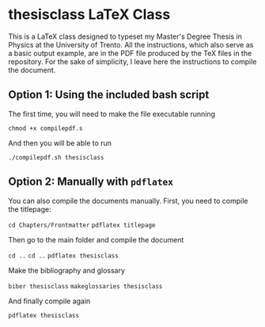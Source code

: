 # thesisclass LaTeX Class

This is a LaTeX class designed to typeset my Master's Degree Thesis in Physics at the University of Trento. All the instructions, which also serve as a basic output example, are in the PDF file produced by the TeX files in the repository. For the sake of simplicity, I leave here the instructions to compile the document.

## Option 1: Using the included bash script

The first time, you will need to make the file executable running

``chmod +x compilepdf.s``

And then you will be able to run

``./compilepdf.sh thesisclass``

## Option 2: Manually with ``pdflatex``

You can also compile the documents manually. First, you need to compile the titlepage:

``cd Chapters/Frontmatter``
``pdflatex titlepage``

Then go to the main folder and compile the document

``cd ..``
``cd ..``
``pdflatex thesisclass``

Make the bibliography and glossary

``biber thesisclass``
``makeglossaries thesisclass``

And finally compile again

``pdflatex thesisclass`` 



